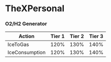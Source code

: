 # TheXPersonal

<h3> O2/H2 Generator </h3>

Action | Tier 1 | Tier 2 | Tier 3
------------ | ------------- | ------------- | -------------
IceToGas | 120% | 130% | 140%
IceConsumption | 120% | 130% | 140%